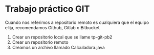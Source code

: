 # Trabajo práctico GIT
Cuando nos referimos a repositorio remoto es cualquiera que el equipo elija, recomendamos Github,
Gitlab o Bitbucket
1. Crear un repositorio local que se llame tp-git-pb2
2. Crear un repositorio remoto
3. Creamos un archivo llamado Calculadora.java
